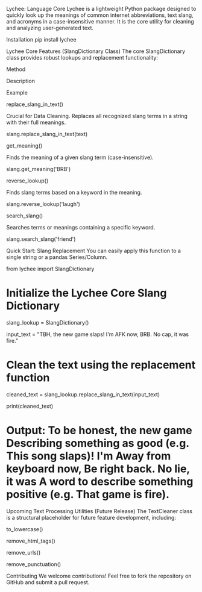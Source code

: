 Lychee: Language Core
Lychee is a lightweight Python package designed to quickly look up the meanings of common internet abbreviations, text slang, and acronyms in a case-insensitive manner. It is the core utility for cleaning and analyzing user-generated text.

Installation
pip install lychee

Lychee Core Features (SlangDictionary Class)
The core SlangDictionary class provides robust lookups and replacement functionality:

Method

Description

Example

replace_slang_in_text()

Crucial for Data Cleaning. Replaces all recognized slang terms in a string with their full meanings.

slang.replace_slang_in_text(text)

get_meaning()

Finds the meaning of a given slang term (case-insensitive).

slang.get_meaning('BRB')

reverse_lookup()

Finds slang terms based on a keyword in the meaning.

slang.reverse_lookup('laugh')

search_slang()

Searches terms or meanings containing a specific keyword.

slang.search_slang('friend')

Quick Start: Slang Replacement
You can easily apply this function to a single string or a pandas Series/Column.

from lychee import SlangDictionary

# Initialize the Lychee Core Slang Dictionary
slang_lookup = SlangDictionary()

input_text = "TBH, the new game slaps! I'm AFK now, BRB. No cap, it was fire."

# Clean the text using the replacement function
cleaned_text = slang_lookup.replace_slang_in_text(input_text) 

print(cleaned_text)
# Output: To be honest, the new game Describing something as good (e.g. This song slaps)! I'm Away from keyboard now, Be right back. No lie, it was A word to describe something positive (e.g. That game is fire).

Upcoming Text Processing Utilities (Future Release)
The TextCleaner class is a structural placeholder for future feature development, including:

to_lowercase()

remove_html_tags()

remove_urls()

remove_punctuation()

Contributing
We welcome contributions! Feel free to fork the repository on GitHub and submit a pull request.